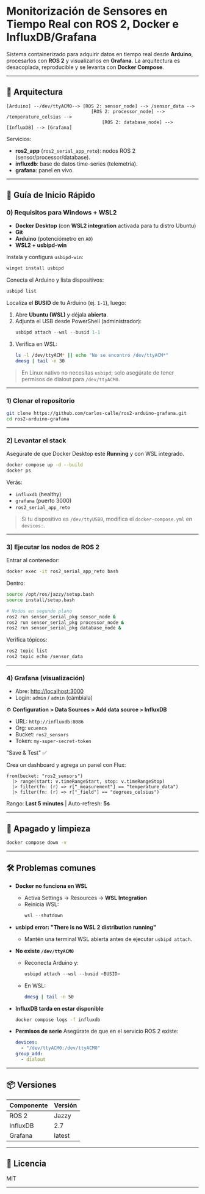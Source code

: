 # Monitorización de Sensores en Tiempo Real con ROS 2, Docker e InfluxDB/Grafana

Sistema containerizado para adquirir datos en tiempo real desde **Arduino**, procesarlos con **ROS 2** y visualizarlos en **Grafana**. La arquitectura es desacoplada, reproducible y se levanta con **Docker Compose**.

---

## 🧩 Arquitectura

```
[Arduino] --/dev/ttyACM0--> [ROS 2: sensor_node] --> /sensor_data -->
                               [ROS 2: processor_node] --> /temperature_celsius -->
                                   [ROS 2: database_node] --> [InfluxDB] --> [Grafana]
```

Servicios:
- **ros2_app** (`ros2_serial_app_reto`): nodos ROS 2 (sensor/processor/database).
- **influxdb**: base de datos time-series (telemetría).
- **grafana**: panel en vivo.

---

## 🚀 Guía de Inicio Rápido

### 0) Requisitos para Windows + WSL2

- **Docker Desktop** (con **WSL2 integration** activada para tu distro Ubuntu)
- **Git**
- **Arduino** (potenciómetro en `A0`)
- **WSL2 + usbipd-win**

Instala y configura `usbipd-win`:

```powershell
winget install usbipd
```

Conecta el Arduino y lista dispositivos:

```powershell
usbipd list
```

Localiza el **BUSID** de tu Arduino (ej. `1-1`), luego:

1. Abre **Ubuntu (WSL)** y déjala **abierta**.
2. Adjunta el USB desde PowerShell (administrador):
   ```powershell
   usbipd attach --wsl --busid 1-1
   ```
3. Verifica en WSL:
   ```bash
   ls -l /dev/ttyACM* || echo "No se encontró /dev/ttyACM*"
   dmesg | tail -n 30
   ```

> En Linux nativo no necesitas `usbipd`; solo asegúrate de tener permisos de dialout para `/dev/ttyACM0`.

---

### 1) Clonar el repositorio

```bash
git clone https://github.com/carlos-calle/ros2-arduino-grafana.git
cd ros2-arduino-grafana
```

---

### 2) Levantar el stack

Asegúrate de que Docker Desktop esté **Running** y con WSL integrado.

```bash
docker compose up -d --build
docker ps
```

Verás:
- `influxdb` (healthy)
- `grafana` (puerto 3000)
- `ros2_serial_app_reto`

> Si tu dispositivo es `/dev/ttyUSB0`, modifica el `docker-compose.yml` en `devices:`.

---

### 3) Ejecutar los nodos de ROS 2

Entrar al contenedor:

```bash
docker exec -it ros2_serial_app_reto bash
```

Dentro:

```bash
source /opt/ros/jazzy/setup.bash
source install/setup.bash

# Nodos en segundo plano
ros2 run sensor_serial_pkg sensor_node &
ros2 run sensor_serial_pkg processor_node &
ros2 run sensor_serial_pkg database_node &
```

Verifica tópicos:

```bash
ros2 topic list
ros2 topic echo /sensor_data
```

---

### 4) Grafana (visualización)

- Abre: [http://localhost:3000](http://localhost:3000)
- Login: `admin` / `admin` (cámbiala)

⚙️ **Configuration > Data Sources > Add data source > InfluxDB**

- URL: `http://influxdb:8086`
- Org: `ucuenca`
- Bucket: `ros2_sensors`
- Token: `my-super-secret-token`

"Save & Test" ✅

Crea un dashboard y agrega un panel con Flux:

```flux
from(bucket: "ros2_sensors")
  |> range(start: v.timeRangeStart, stop: v.timeRangeStop)
  |> filter(fn: (r) => r["_measurement"] == "temperature_data")
  |> filter(fn: (r) => r["_field"] == "degrees_celsius")
```

Rango: **Last 5 minutes** | Auto-refresh: **5s**

---

## 🧹 Apagado y limpieza

```bash
docker compose down -v
```

---

## 🛠️ Problemas comunes

- **Docker no funciona en WSL**
  - Activa Settings → Resources → **WSL Integration**
  - Reinicia WSL:
    ```powershell
    wsl --shutdown
    ```

- **usbipd error: "There is no WSL 2 distribution running"**
  - Mantén una terminal WSL abierta antes de ejecutar `usbipd attach`.

- **No existe `/dev/ttyACM0`**
  - Reconecta Arduino y:
    ```powershell
    usbipd attach --wsl --busid <BUSID>
    ```
  - En WSL:
    ```bash
    dmesg | tail -n 50
    ```

- **InfluxDB tarda en estar disponible**
  ```bash
  docker compose logs -f influxdb
  ```

- **Permisos de serie**
  Asegúrate de que en el servicio ROS 2 existe:
  ```yaml
  devices:
    - "/dev/ttyACM0:/dev/ttyACM0"
  group_add:
    - dialout
  ```

---

## 📦 Versiones

| Componente | Versión |
|------------|---------|
| ROS 2      | Jazzy   |
| InfluxDB   | 2.7     |
| Grafana    | latest  |

---

## 📄 Licencia

MIT

---
